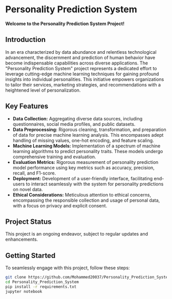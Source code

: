 # Personality Prediction System

**Welcome to the Personality Prediction System Project!**

## Introduction

In an era characterized by data abundance and relentless technological advancement, the discernment and prediction of human behavior have become indispensable capabilities across diverse applications. The "Personality Prediction System" project represents a dedicated effort to leverage cutting-edge machine learning techniques for gaining profound insights into individual personalities. This initiative empowers organizations to tailor their services, marketing strategies, and recommendations with a heightened level of personalization.

## Key Features

- **Data Collection:** Aggregating diverse data sources, including questionnaires, social media profiles, and public datasets.
- **Data Preprocessing:** Rigorous cleaning, transformation, and preparation of data for precise machine learning analysis. This encompasses adept handling of missing values, one-hot encoding, and feature scaling.
- **Machine Learning Models:** Implementation of a spectrum of machine learning algorithms to predict personality traits. These models undergo comprehensive training and evaluation.
- **Evaluation Metrics:** Rigorous measurement of personality prediction model performance using key metrics such as accuracy, precision, recall, and F1-score.
- **Deployment:** Development of a user-friendly interface, facilitating end-users to interact seamlessly with the system for personality predictions on novel data.
- **Ethical Considerations:** Meticulous attention to ethical concerns, encompassing the responsible collection and usage of personal data, with a focus on privacy and explicit consent.

## Project Status

This project is an ongoing endeavor, subject to regular updates and enhancements.

## Getting Started

To seamlessly engage with this project, follow these steps:

```bash
git clone https://github.com/Mohammed20037/Personality_Prediction_System.git
cd Personality_Prediction_System
pip install -r requirements.txt
jupyter notebook
